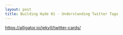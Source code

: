 ```yaml
---
layout: post
title: Building Hyde 01 - Understanding Twitter Tags
---
```


https://alligator.io/jekyll/twitter-cards/